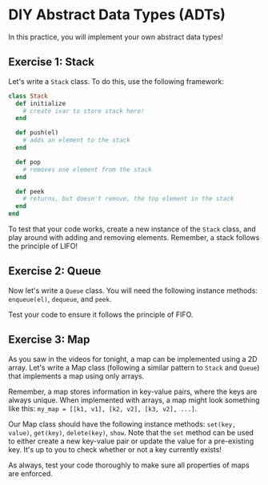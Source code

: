 # DIY Abstract Data Types (ADTs)

In this practice, you will implement your own abstract data types!

## Exercise 1: Stack

Let's write a `Stack` class. To do this, use the following framework:

```ruby
class Stack
  def initialize
    # create ivar to store stack here!
  end

  def push(el)
    # adds an element to the stack
  end

  def pop
    # removes one element from the stack
  end

  def peek
    # returns, but doesn't remove, the top element in the stack
  end
end
```

To test that your code works, create a new instance of the `Stack` class, and
play
around with adding and removing elements. Remember, a stack follows the
principle of LIFO!

## Exercise 2: Queue

Now let's write a `Queue` class. You will need the following instance methods:
`enqueue(el)`, `dequeue`, and `peek`.

Test your code to ensure it follows the principle of FIFO.

## Exercise 3: Map

As you saw in the videos for tonight, a map can be implemented using a 2D array.
Let's write a Map class (following a similar pattern to `Stack` and `Queue`)
that implements a map using only arrays.

Remember, a map stores information in key-value pairs, where the keys are always
unique. When implemented with arrays, a map might look something like this:
`my_map = [[k1, v1], [k2, v2], [k3, v2], ...]`.

Our Map class should have the following instance methods: `set(key, value)`,
`get(key)`, `delete(key)`, `show`. Note that the `set` method can be used to
either create a new key-value pair or update the value for a pre-existing key.
It's up to you to check whether or not a key currently exists!

As always, test your code thoroughly to make sure all properties of maps are
enforced.